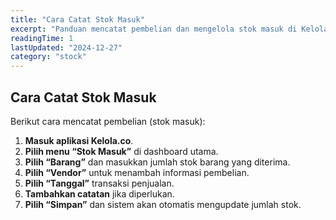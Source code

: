 ```yaml
---
title: "Cara Catat Stok Masuk"
excerpt: "Panduan mencatat pembelian dan mengelola stok masuk di Kelola.co"
readingTime: 1
lastUpdated: "2024-12-27"
category: "stock"
---
```


## Cara Catat Stok Masuk

Berikut cara mencatat pembelian (stok masuk):

1. **Masuk aplikasi Kelola.co**.
2. **Pilih menu “Stok Masuk”** di dashboard utama.
3. **Pilih “Barang”** dan masukkan jumlah stok barang yang diterima.
4. **Pilih “Vendor”** untuk menambah informasi pembelian.
5. **Pilih “Tanggal”** transaksi penjualan.
6. **Tambahkan catatan** jika diperlukan.
7. **Pilih “Simpan”** dan sistem akan otomatis mengupdate jumlah stok.